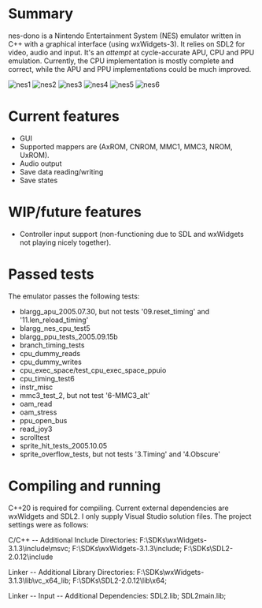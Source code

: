 # Summary
nes-dono is a Nintendo Entertainment System (NES) emulator written in C++ with a graphical interface (using wxWidgets-3). It relies on SDL2 for video, audio and input. 
It's an *attempt* at cycle-accurate APU, CPU and PPU emulation. Currently, the CPU implementation is mostly complete and correct, while the APU and PPU implementations could be much improved.

![nes1](https://thumbs2.imgbox.com/d7/ab/XT59O1N4_t.png)
![nes2](https://thumbs2.imgbox.com/ec/21/IztWylQt_t.png)
![nes3](https://thumbs2.imgbox.com/fc/1a/O7q6qiAy_t.png)
![nes4](https://thumbs2.imgbox.com/b3/9d/ozGC6cpU_t.png)
![nes5](https://thumbs2.imgbox.com/a9/cc/5E6PmZjp_t.png)
![nes6](https://thumbs2.imgbox.com/07/52/qInwMtNF_t.png)

# Current features
- GUI
- Supported mappers are (AxROM, CNROM, MMC1, MMC3, NROM, UxROM).
- Audio output
- Save data reading/writing
- Save states

# WIP/future features
- Controller input support (non-functioning due to SDL and wxWidgets not playing nicely together).

# Passed tests
The emulator passes the following tests:
- blargg_apu_2005.07.30, but not tests '09.reset_timing' and '11.len_reload_timing'
- blargg_nes_cpu_test5
- blargg_ppu_tests_2005.09.15b
- branch_timing_tests
- cpu_dummy_reads
- cpu_dummy_writes
- cpu_exec_space/test_cpu_exec_space_ppuio
- cpu_timing_test6
- instr_misc
- mmc3_test_2, but not test '6-MMC3_alt'
- oam_read
- oam_stress
- ppu_open_bus
- read_joy3
- scrolltest
- sprite_hit_tests_2005.10.05
- sprite_overflow_tests, but not tests '3.Timing' and '4.Obscure'

# Compiling and running
C++20 is required for compiling. Current external dependencies are wxWidgets and SDL2. I only supply Visual Studio solution files. The project settings were as follows:

C/C++ -- Additional Include Directories:
F:\SDKs\wxWidgets-3.1.3\include\msvc; F:\SDKs\wxWidgets-3.1.3\include; F:\SDKs\SDL2-2.0.12\include

Linker -- Additional Library Directories:
F:\SDKs\wxWidgets-3.1.3\lib\vc_x64_lib; F:\SDKs\SDL2-2.0.12\lib\x64;

Linker -- Input -- Additional Dependencies:
SDL2.lib; SDL2main.lib;